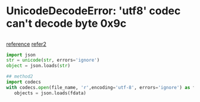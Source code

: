 # UnicodeDecodeError: 'utf8' codec can't decode byte 0x9c
##
[reference](http://docs.python.org/howto/unicode.html#the-unicode-type) 
[refer2](https://stackoverflow.com/questions/12468179/unicodedecodeerror-utf8-codec-cant-decode-byte-0x9c)
```python
import json
str = unicode(str, errors='ignore')
object = json.loads(str)

## method2
import codecs
with codecs.open(file_name, 'r',encoding='utf-8', errors='ignore') as fdata:
   objects = json.loads(fdata)
```
